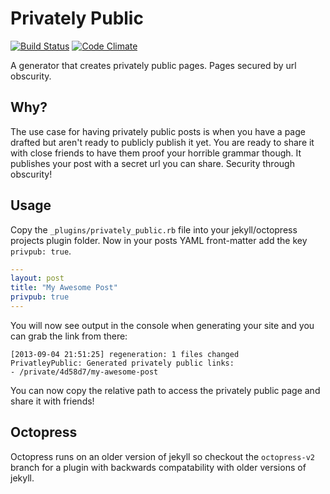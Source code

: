# Privately Public
[![Build Status](https://travis-ci.org/brianp/jekyll-privately_public.png?branch=master)](https://travis-ci.org/brianp/jekyll-privately_public)
[![Code Climate](https://codeclimate.com/github/brianp/jekyll-privately_public.png)](https://codeclimate.com/github/brianp/jekyll-privately_public)

A generator that creates privately public pages. Pages secured by url obscurity.

## Why?
The use case for having privately public posts is when you have a page drafted
but aren't ready to publicly publish it yet. You are ready to share it with close
friends to have them proof your horrible grammar though. It publishes
your post with a secret url you can share. Security through obscurity!

## Usage
Copy the `_plugins/privately_public.rb` file into your jekyll/octopress projects plugin
folder. Now in your posts YAML front-matter add the key `privpub:
true`.

```yaml
---
layout: post
title: "My Awesome Post"
privpub: true
---
```

You will now see output in the console when generating your site and you
can grab the link from there:

```shell
[2013-09-04 21:51:25] regeneration: 1 files changed
PrivatleyPublic: Generated privately public links:
- /private/4d58d7/my-awesome-post
```

You can now copy the relative path to access the privately public page
and share it with friends!

## Octopress
Octopress runs on an older version of jekyll so checkout the
`octopress-v2` branch for a plugin with backwards compatability with
older versions of jekyll.
